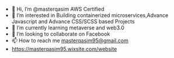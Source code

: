 - 👋 Hi, I’m @masterqasim AWS Certified
- 👀 I’m interested in Building containerized microservices,Advance Javascript and Advance CSS/SCSS based Projects
- 🌱 I’m currently learning metaverse and web3.0
- 💞️ I’m looking to collaborate on Facebook
- 📫 How to reach me masterqasim95@gmail.com
- https://masterqasim95.wixsite.com/website

<!---
masterqasim/masterqasim is a ✨ special ✨ repository because its `README.md` (this file) appears on your GitHub profile.
You can click the Preview link to take a look at your changes.
--->
